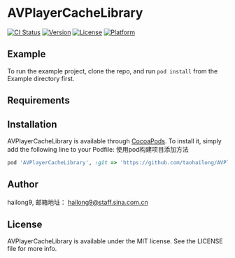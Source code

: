 # AVPlayerCacheLibrary

[![CI Status](http://img.shields.io/travis/hailong9/AVPlayerCacheLibrary.svg?style=flat)](https://travis-ci.org/hailong9/AVPlayerCacheLibrary)
[![Version](https://img.shields.io/cocoapods/v/AVPlayerCacheLibrary.svg?style=flat)](http://cocoapods.org/pods/AVPlayerCacheLibrary)
[![License](https://img.shields.io/cocoapods/l/AVPlayerCacheLibrary.svg?style=flat)](http://cocoapods.org/pods/AVPlayerCacheLibrary)
[![Platform](https://img.shields.io/cocoapods/p/AVPlayerCacheLibrary.svg?style=flat)](http://cocoapods.org/pods/AVPlayerCacheLibrary)

## Example

To run the example project, clone the repo, and run `pod install` from the Example directory first.

## Requirements

## Installation

AVPlayerCacheLibrary is available through [CocoaPods](http://cocoapods.org). To install
it, simply add the following line to your Podfile:
使用pod构建项目添加方法

```ruby
pod 'AVPlayerCacheLibrary', :git => 'https://github.com/taohailong/AVPlayerCache.git'
```

## Author

hailong9, 邮箱地址： hailong9@staff.sina.com.cn

## License

AVPlayerCacheLibrary is available under the MIT license. See the LICENSE file for more info.
